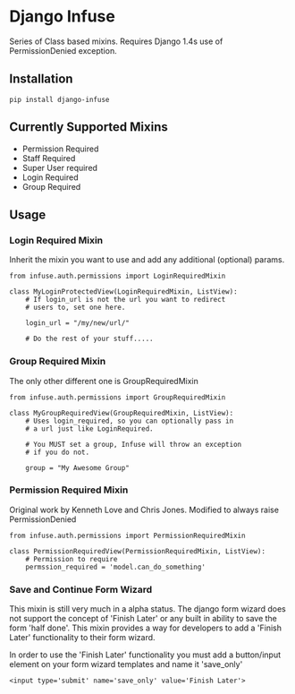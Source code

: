 Django Infuse
=============

Series of Class based mixins.  Requires Django 1.4s use of PermissionDenied exception. 

Installation
------------

    pip install django-infuse
    
Currently Supported Mixins
--------------------------

* Permission Required
* Staff Required
* Super User required
* Login Required
* Group Required

Usage
-----

### Login Required Mixin

Inherit the mixin you want to use and add any additional (optional) params.

	from infuse.auth.permissions import LoginRequiredMixin

	class MyLoginProtectedView(LoginRequiredMixin, ListView):
		# If login_url is not the url you want to redirect
		# users to, set one here.

		login_url = "/my/new/url/"

		# Do the rest of your stuff.....

### Group Required Mixin

The only other different one is GroupRequiredMixin

	from infuse.auth.permissions import GroupRequiredMixin

	class MyGroupRequiredView(GroupRequiredMixin, ListView):
		# Uses login_required, so you can optionally pass in
		# a url just like LoginRequired.

		# You MUST set a group, Infuse will throw an exception
		# if you do not.

		group = "My Awesome Group"


### Permission Required Mixin

Original work by Kenneth Love and Chris Jones.  Modified to always raise PermissionDenied

	from infuse.auth.permissions import PermissionRequiredMixin

	class PermissionRequiredView(PermissionRequiredMixin, ListView):
		# Permission to require
		permssion_required = 'model.can_do_something'
		

### Save and Continue Form Wizard

This mixin is still very much in a alpha status.  The django form wizard does not support the concept of 'Finish Later' or any
built in ability to save the form 'half done'.  This mixin provides a way for developers to add a 'Finish Later' functionality 
to their form wizard.

In order to use the 'Finish Later' functionality you must add a button/input element on your form wizard templates and name it 'save_only'

    <input type='submit' name='save_only' value='Finish Later'>
    



